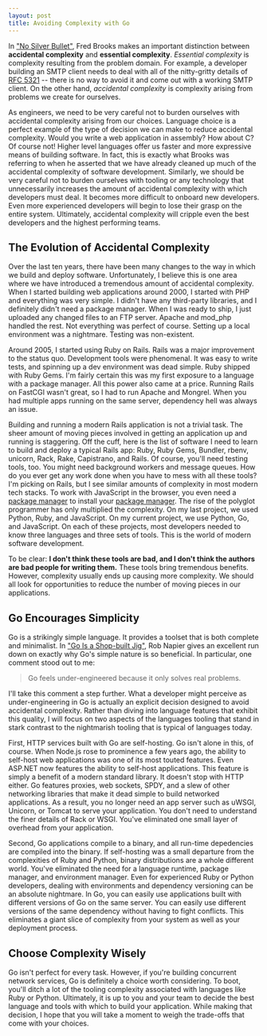 ```yaml
---
layout: post
title: Avoiding Complexity with Go
---
```


In ["No Silver Bullet"](http://en.wikipedia.org/wiki/No_Silver_Bullet), Fred 
Brooks makes an important distinction between **accidental complexity** and 
**essential complexity**. *Essential complexity* is complexity resulting from 
the problem domain. For example, a developer building an SMTP client needs to 
deal with all of the nitty-gritty details of [RFC 5321](http://tools.ietf.org/html/rfc5321) 
-- there is no way to avoid it and come out with a working SMTP client. On the 
other hand, *accidental complexity* is complexity arising from problems we 
create for ourselves. 

As engineers, we need to be very careful not to burden ourselves with accidental 
complexity arising from our choices. Language choice is a perfect example of the 
type of decision we can make to reduce accidental complexity. Would you write a
web application in assembly? How about C? Of course not! Higher level languages
offer us faster and more expressive means of building software. In fact, this is
exactly what Brooks was referring to when he asserted that we have already 
cleaned up much of the accidental complexity of software development. Similarly,
we should be very careful not to burden ourselves with tooling or any technology 
that unnecessarily increases the amount of accidental complexity with which 
developers must deal. It becomes more difficult to onboard new developers. Even
more experienced developers will begin to lose their grasp on the entire 
system. Ultimately, accidental complexity will cripple even the best developers 
and the highest performing teams.

## The Evolution of Accidental Complexity

Over the last ten years, there have been many changes to the way in which we 
build and deploy software. Unfortunately, I believe this is one area where we 
have introduced a tremendous amount of accidental complexity. When I started 
building web applications around 2000, I started with PHP and everything was 
very simple. I didn't have any third-party libraries, and I definitely didn't 
need a package manager. When I was ready to ship, I just uploaded any changed
files to an FTP server. Apache and mod_php handled the rest. Not everything was
perfect of course. Setting up a local environment was a nightmare. Testing was
non-existent.

Around 2005, I started using Ruby on Rails. Rails was a major improvement to the 
status quo. Development tools were phenomenal. It was easy to write tests, and 
spinning up a dev environment was dead simple. Ruby shipped with Ruby Gems. I'm 
fairly certain this was my first exposure to a language with a package manager. 
All this power also came at a price. Running Rails on FastCGI wasn't great, so I 
had to run Apache and Mongrel. When you had multiple apps running on the same 
server, dependency hell was always an issue.

Building and running a modern Rails application is not a trivial task. The sheer 
amount of moving pieces involved in getting an application up and running is 
staggering. Off the cuff, here is the list of software I need to learn to build 
and deploy a typical Rails app: Ruby, Ruby Gems, Bundler, rbenv, unicorn, Rack, 
Rake, Capistrano, and Rails. Of course, you'll need testing tools, too. You might 
need background workers and message queues. How do you ever get any work done 
when you have to mess with all these tools? I'm picking on Rails, but I see 
similar amounts of complexity in most modern tech stacks. To work with 
JavaScript in the browser, you even need a 
[package manager](https://www.npmjs.org) to install your 
[package manager](http://bower.io). The rise of the polyglot programmer has only 
multiplied the complexity. On my last project, we used Python, Ruby, and 
JavaScript. On my current project, we use Python, Go, and JavaScript. On each of 
these projects, most developers needed to know three languages and three sets of 
tools. This is the world of modern software development.

To be clear: **I don't think these tools are bad, and I don't think the authors
are bad people for writing them.** These tools bring tremendous benefits. 
However, complexity usually ends up causing more complexity. We should all look 
for opportunities to reduce the number of moving pieces in our applications.

## Go Encourages Simplicity

Go is a strikingly simple language. It provides a toolset that is both complete
and minimalist. In ["Go Is a Shop-built Jig"](http://robnapier.net/go-is-a-shop-built-jig), 
Rob Napier gives an excellent run down on exactly why Go's simple nature is so 
beneficial. In particular, one comment stood out to me:

> Go feels under-engineered because it only solves real problems.

I'll take this comment a step further. What a developer might perceive as 
under-engineering in Go is actually an explicit decision designed to avoid 
accidental complexity. Rather than diving into language features that exhibit 
this quality, I will focus on two aspects of the languages tooling that stand in 
stark contrast to the nightmarish tooling that is typical of languages today.

First, HTTP services built with Go are self-hosting. Go isn't alone in this, of 
course. When Node.js rose to prominence a few years ago, the ability to 
self-host web applications was one of its most touted features. Even ASP.NET now
features the ability to self-host applications. This feature is simply a benefit
of a modern standard library. It doesn't stop with HTTP either. Go features 
proxies, web sockets, SPDY, and a slew of other networking libraries that make 
it dead simple to build networked applications. As a result, you no longer need 
an app server such as uWSGI, Unicorn, or Tomcat to serve your application. You 
don't need to understand the finer details of Rack or WSGI. You've eliminated 
one small layer of overhead from your application.

Second, Go applications compile to a binary, and all run-time depedencies are 
compiled into the binary. If self-hosting was a small departure from the 
complexities of Ruby and Python, binary distributions are a whole different 
world. You've eliminated the need for a language runtime, package manager, 
and environment manager. Even for experienced Ruby or Python developers, dealing 
with environments and dependency versioning can be an absolute nightmare. In Go,
you can easily use applications built with different versions of Go on the same 
server. You can easily use different versions of the same dependency without 
having to fight conflicts. This eliminates a giant slice of complexity from your
system as well as your deployment process.

## Choose Complexity Wisely

Go isn't perfect for every task. However, if you're building concurrent network
services, Go is definitely a choice worth considering. To boot, you'll ditch a 
lot of the tooling complexity associated with languages like Ruby or Python. 
Ultimately, it is up to you and your team to decide the best language and tools 
with which to build your application. While making that decision, I hope that 
you will take a moment to weigh the trade-offs that come with your choices. 

